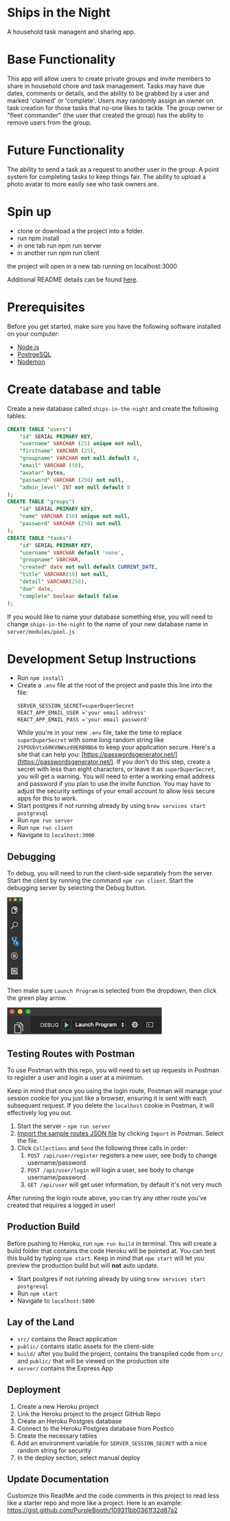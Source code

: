 # Ships in the Night
A household task managent and sharing app.

# Base Functionality

This app will allow users to create private groups and invite members to share in household chore and task management.
Tasks may have due dates, comments or details, and the ability to be grabbed by a user and marked 'claimed' or 'complete'.
Users may randomly assign an owner on task creation for those tasks that no-one likes to tackle.
The group owner or "fleet commander" (the user that created the group) has the ability to remove users from the group.

# Future Functionality

The ability to send a task as a request to another user in the group.
A point system for completing tasks to keep things fair.
The ability to upload a photo avatar to more easily see who task owners are.

# Spin up

- clone or download a the project into a folder.
- run npm install
- in one tab run npm run server
- in another run npm run client

the project will open in a new tab running on localhost:3000

Additional README details can be found [here](https://github.com/nathantwold/ships-in-the-night).

# Prerequisites

Before you get started, make sure you have the following software installed on your computer:

- [Node.js](https://nodejs.org/en/)
- [PostrgeSQL](https://www.postgresql.org/)
- [Nodemon](https://nodemon.io/)

# Create database and table

Create a new database called `ships-in-the-night` and create the following tables:

```SQL
CREATE TABLE "users"(
	"id" SERIAL PRIMARY KEY,
	"username" VARCHAR (25) unique not null,
	"firstname" VARCHAR (25),
	"groupname" VARCHAR not null default 0,
	"email" VARCHAR (50),
	"avatar" bytea,
	"password" VARCHAR (250) not null,
	"admin_level" INT not null default 0
);
CREATE TABLE "groups"(
	"id" SERIAL PRIMARY KEY,
	"name" VARCHAR (50) unique not null,
	"password" VARCHAR (250) not null
);
CREATE TABLE "tasks"(
	"id" SERIAL PRIMARY KEY,
	"username" VARCHAR default 'none',
	"groupname" VARCHAR,
	"created" date not null default CURRENT_DATE,
	"title" VARCHAR(50) not null,
	"detail" VARCHAR(250),
	"due" date,
	"complete" boolean default false
);
```

If you would like to name your database something else, you will need to change `ships-in-the-night` to the name of your new database name in `server/modules/pool.js`

# Development Setup Instructions

* Run `npm install`
* Create a `.env` file at the root of the project and paste this line into the file:
    ```
    SERVER_SESSION_SECRET=superDuperSecret
    REACT_APP_EMAIL_USER ='your email address'
    REACT_APP_EMAIL_PASS ='your email password'
    ```
    While you're in your new `.env` file, take the time to replace `superDuperSecret` with some long random string like `25POUbVtx6RKVNWszd9ERB9Bb6` to keep your application secure. Here's a site that can help you: [https://passwordsgenerator.net/](https://passwordsgenerator.net/). If you don't do this step, create a secret with less than eight characters, or leave it as `superDuperSecret`, you will get a warning.
    You will need to enter a working email address and password if you plan to use the invite function.  You may have to adjust the security settings of your email account to allow less secure apps for this to work.
* Start postgres if not running already by using `brew services start postgresql`
* Run `npm run server`
* Run `npm run client`
* Navigate to `localhost:3000`

## Debugging

To debug, you will need to run the client-side separately from the server. Start the client by running the command `npm run client`. Start the debugging server by selecting the Debug button.

![VSCode Toolbar](documentation/images/vscode-toolbar.png)

Then make sure `Launch Program` is selected from the dropdown, then click the green play arrow.

![VSCode Debug Bar](documentation/images/vscode-debug-bar.png)


## Testing Routes with Postman

To use Postman with this repo, you will need to set up requests in Postman to register a user and login a user at a minimum. 

Keep in mind that once you using the login route, Postman will manage your session cookie for you just like a browser, ensuring it is sent with each subsequent request. If you delete the `localhost` cookie in Postman, it will effectively log you out.

1. Start the server - `npm run server`
2. [Import the sample routes JSON file](./PostmanPrimeSoloRoutes.json) by clicking `Import` in Postman. Select the file.
3. Click `Collections` and `Send` the following three calls in order:
    1. `POST /api/user/register` registers a new user, see body to change username/password
    2. `POST /api/user/login` will login a user, see body to change username/password
    3. `GET /api/user` will get user information, by default it's not very much

After running the login route above, you can try any other route you've created that requires a logged in user!


## Production Build

Before pushing to Heroku, run `npm run build` in terminal. This will create a build folder that contains the code Heroku will be pointed at. You can test this build by typing `npm start`. Keep in mind that `npm start` will let you preview the production build but will **not** auto update.

* Start postgres if not running already by using `brew services start postgresql`
* Run `npm start`
* Navigate to `localhost:5000`

## Lay of the Land

* `src/` contains the React application
* `public/` contains static assets for the client-side
* `build/` after you build the project, contains the transpiled code from `src/` and `public/` that will be viewed on the production site
* `server/` contains the Express App

## Deployment

1. Create a new Heroku project
1. Link the Heroku project to the project GitHub Repo
1. Create an Heroku Postgres database
1. Connect to the Heroku Postgres database from Postico
1. Create the necessary tables
1. Add an environment variable for `SERVER_SESSION_SECRET` with a nice random string for security
1. In the deploy section, select manual deploy

## Update Documentation

Customize this ReadMe and the code comments in this project to read less like a starter repo and more like a project. Here is an example: https://gist.github.com/PurpleBooth/109311bb0361f32d87a2
